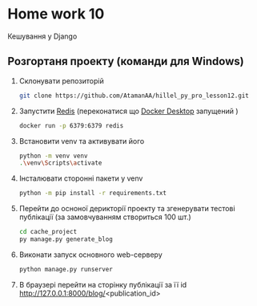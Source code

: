 # Home work 10

Кешування у Django

## Розгортаня проекту (команди для Windows)

1. Склонувати репозиторій
    ```bash    
    git clone https://github.com/AtamanAA/hillel_py_pro_lesson12.git    
    ```
2. Запустити [Redis](https://redis.io) (переконатися що [Docker Desktop](https://www.docker.com/products/docker-desktop/) запущений )
    ```bash
    docker run -p 6379:6379 redis    
    ```
3. Встановити venv та активувати його
    ```bash
    python -m venv venv
   .\venv\Scripts\activate    
    ```
4. Інсталювати сторонні пакети у venv
    ```bash
    python -m pip install -r requirements.txt    
    ```
5. Перейти до осноної дерикторії проекту та згенерувати тестові публікації (за замовчуванням створиться 100 шт.)
    ```bash
    cd cache_project
    py manage.py generate_blog     
    ```
6. Виконати запуск основного web-серверу
    ```bash
    python manage.py runserver   
    ```
7. В браузері перейти на сторінку публікації за її id
    http://127.0.0.1:8000/blog/<publication_id>


